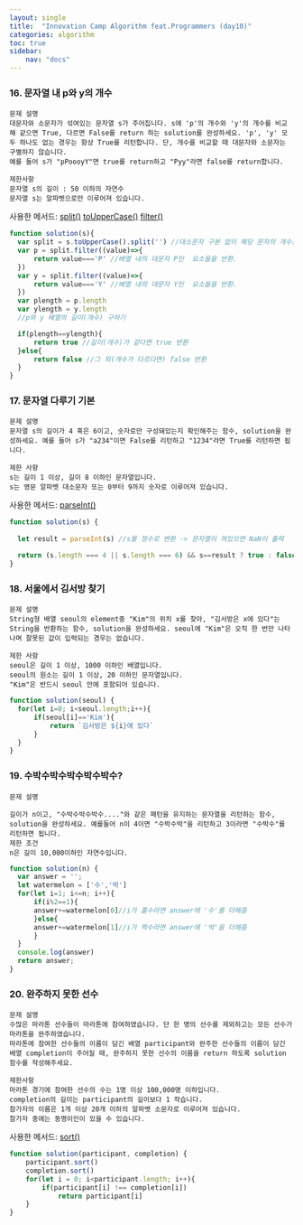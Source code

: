 ```yaml
--- 
layout: single 
title:  "Innovation Camp Algorithm feat.Programmers (day10)" 
categories: algorithm
toc: true
sidebar: 
    nav: "docs"
---
```


### 16. 문자열 내 p와 y의 개수

~~~
문제 설명
대문자와 소문자가 섞여있는 문자열 s가 주어집니다. s에 'p'의 개수와 'y'의 개수를 비교해 같으면 True, 다르면 False를 return 하는 solution를 완성하세요. 'p', 'y' 모두 하나도 없는 경우는 항상 True를 리턴합니다. 단, 개수를 비교할 때 대문자와 소문자는 구별하지 않습니다.
예를 들어 s가 "pPoooyY"면 true를 return하고 "Pyy"라면 false를 return합니다.

제한사항
문자열 s의 길이 : 50 이하의 자연수
문자열 s는 알파벳으로만 이루어져 있습니다.
~~~
사용한 메서드:
[split()](https://developer.mozilla.org/ko/docs/Web/JavaScript/Reference/Global_Objects/String/split)
[toUpperCase()](https://developer.mozilla.org/ko/docs/Web/JavaScript/Reference/Global_Objects/String/toUpperCase)
[filter()](https://developer.mozilla.org/ko/docs/Web/JavaScript/Reference/Global_Objects/Array/filter)
~~~js
function solution(s){
  var split = s.toUpperCase().split('') //대소문자 구분 없이 해당 문자의 개수를 구해야 하므로 대문자로 변환을 해주었다.
  var p = split.filter((value)=>{ 
      return value==='P' //배열 내의 대문자 P인  요소들을 반환.
  })
  var y = split.filter((value)=>{
      return value==='Y' //배열 내의 대문자 Y인  요소들을 반환.
  })
  var plength = p.length 
  var ylength = y.length
  //p와 y 배열의 길이(개수) 구하기

  if(plength==ylength){
      return true //길이(개수)가 같다면 true 반환
  }else{
      return false //그 외(개수가 다르다면) false 반환
  }
}
~~~

### 17. 문자열 다루기 기본

~~~
문제 설명
문자열 s의 길이가 4 혹은 6이고, 숫자로만 구성돼있는지 확인해주는 함수, solution을 완성하세요. 예를 들어 s가 "a234"이면 False를 리턴하고 "1234"라면 True를 리턴하면 됩니다.

제한 사항
s는 길이 1 이상, 길이 8 이하인 문자열입니다.
s는 영문 알파벳 대소문자 또는 0부터 9까지 숫자로 이루어져 있습니다.
~~~
사용한 메서드:
[parseInt()](https://developer.mozilla.org/ko/docs/Web/JavaScript/Reference/Global_Objects/parseInt)
```js
function solution(s) {
    
  let result = parseInt(s) //s를 정수로 변환 -> 문자열이 껴있으면 NaN이 출력

  return (s.length === 4 || s.length === 6) && s==result ? true : false
}
```

### 18. 서울에서 김서방 찾기

```
문제 설명
String형 배열 seoul의 element중 "Kim"의 위치 x를 찾아, "김서방은 x에 있다"는 String을 반환하는 함수, solution을 완성하세요. seoul에 "Kim"은 오직 한 번만 나타나며 잘못된 값이 입력되는 경우는 없습니다.

제한 사항
seoul은 길이 1 이상, 1000 이하인 배열입니다.
seoul의 원소는 길이 1 이상, 20 이하인 문자열입니다.
"Kim"은 반드시 seoul 안에 포함되어 있습니다.
```

```js
function solution(seoul) {
  for(let i=0; i<seoul.length;i++){
      if(seoul[i]=='Kim'){
          return `김서방은 ${i}에 있다`
      }
  }
}
```

### 19. 수박수박수박수박수박수?

```
문제 설명

길이가 n이고, "수박수박수박수...."와 같은 패턴을 유지하는 문자열을 리턴하는 함수, solution을 완성하세요. 예를들어 n이 4이면 "수박수박"을 리턴하고 3이라면 "수박수"를 리턴하면 됩니다.
제한 조건
n은 길이 10,000이하인 자연수입니다.
```

```js
function solution(n) {
  var answer = '';
  let watermelon = ['수','박']
  for(let i=1; i<=n; i++){
      if(i%2==1){
      answer+=watermelon[0]//i가 홀수라면 answer에 '수'를 더해줌
      }else{
      answer+=watermelon[1]//i가 짝수라면 answer에 '박'을 더해줌
      }
  }
  console.log(answer)
  return answer;
}
```

### 20. 완주하지 못한 선수

```
문제 설명
수많은 마라톤 선수들이 마라톤에 참여하였습니다. 단 한 명의 선수를 제외하고는 모든 선수가 마라톤을 완주하였습니다.
마라톤에 참여한 선수들의 이름이 담긴 배열 participant와 완주한 선수들의 이름이 담긴 배열 completion이 주어질 때, 완주하지 못한 선수의 이름을 return 하도록 solution 함수를 작성해주세요.

제한사항
마라톤 경기에 참여한 선수의 수는 1명 이상 100,000명 이하입니다.
completion의 길이는 participant의 길이보다 1 작습니다.
참가자의 이름은 1개 이상 20개 이하의 알파벳 소문자로 이루어져 있습니다.
참가자 중에는 동명이인이 있을 수 있습니다.
```
사용한 메서드: 
[sort()](https://developer.mozilla.org/ko/docs/Web/JavaScript/Reference/Global_Objects/Array/sort)
```js
function solution(participant, completion) {
    participant.sort()
    completion.sort()
    for(let i = 0; i<participant.length; i++){
        if(participant[i] !== completion[i])
            return participant[i]
    }
}

```
